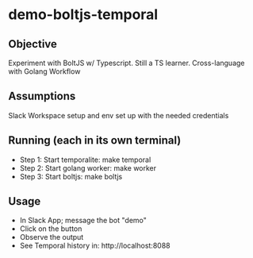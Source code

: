# demo-boltjs-temporal

## Objective

Experiment with BoltJS w/ Typescript. Still a TS learner.
Cross-language with Golang Workflow

## Assumptions

Slack Workspace setup and env set up with the needed credentials

## Running (each in its own terminal)

- Step 1: Start temporalite: make temporal
- Step 2: Start golang worker: make worker
- Step 3: Start boltjs: make boltjs

## Usage

- In Slack App; message the bot "demo"
- Click on the button
- Observe the output
- See Temporal history in: http://localhost:8088
